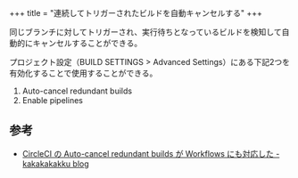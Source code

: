 +++
title = "連続してトリガーされたビルドを自動キャンセルする"
+++

同じブランチに対してトリガーされ、実行待ちとなっているビルドを検知して自動的にキャンセルすることができる。

プロジェクト設定（BUILD SETTINGS > Advanced Settings）にある下記2つを有効化することで使用することができる。

1. Auto-cancel redundant builds
2. Enable pipelines

## 参考

* [CircleCI の Auto-cancel redundant builds が Workflows にも対応した - kakakakakku blog](https://kakakakakku.hatenablog.com/entry/2018/08/22/220625)
